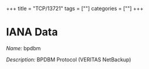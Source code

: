 +++
title = "TCP/13721"
tags = [""]
categories = [""]
+++

# IANA Data

_Name:_ bpdbm

_Description:_ BPDBM Protocol (VERITAS NetBackup)

